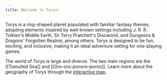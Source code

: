 ```yaml
---
title: Welcome to Torys!
---
```


Torys is a ring-shaped planet populated with familiar fantasy themes, adopting elements inspired by well-known settings including J. R. R. Tolkien's Middle Earth, Sir Terry Pratchett's Discworld, and Dungeons & Dragons' Forgotten Realms, among others. Torys is designed to be fun, exciting, and inclusive, making it an ideal adventure setting for role-playing games.

The world of Torys is large and diverse. The two main regions are the [[Tumulted Sea]] and [[Oro-oro-ponoro-poron]]. Learn more about the geography of Torys through the [interactive map](/torys-map/).
